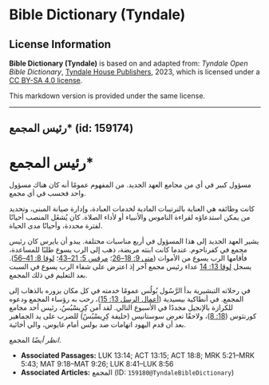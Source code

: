 # Bible Dictionary (Tyndale)

## License Information

**Bible Dictionary (Tyndale)** is based on and adapted from: _Tyndale Open Bible Dictionary_, [Tyndale House Publishers](https://tyndaleopenresources.com/), 2023, which is licensed under a [CC BY-SA 4.0 license](https://creativecommons.org/licenses/by-sa/4.0/legalcode.en).

This markdown version is provided under the same license.



--------------------------------

## رئيس المجمع* (id: 159174)

رئيس المجمع\*
=============

مسؤول كبير في أي من مجامع العهد الجديد. من المفهوم عمومًا أنه كان هناك مسؤول واحد فحسب في أي مجمع.

كانت وظائفه هي العناية بالترتيبات المادية لخدمات العبادة، وإدارة صيانة المبنى، وتحديد من يمكن استدعاؤه لقراءة الناموس والأنبياء أو لأداء الصلاة. كان يُشغَل المنصب أحيانًا لفترة محددة، وأحيانًا مدى الحياة.

يشير العهد الجديد إلى هذا المسؤول في أربع مناسبات مختلفة. يبدو أن يايرس كان رئيس مجمع في كفرناحوم. عندما كانت ابنته مريضة، ذهب إلى الرب يسوع طلبًا للمساعدة، فأقامها الرب يسوع من الأموات ([متى 9: 18–26](https://ref.ly/Matt9:18-Matt9:26)؛ [مرقس 5: 21–43](https://ref.ly/Mark5:21-Mark5:43)؛ [لوقا 8: 41–56](https://ref.ly/Luke8:41-Luke8:56)). يسجل [لوقا 13: 14](https://ref.ly/Luke13:14) عداء رئيس مجمع آخر إذ اعترض على شفاء الرب يسوع في السبت بعد التعليم في ذلك المجمع.

في رحلاته التبشيرية بدأ الرَّسُول بُولُس عمومًا خدمته في كل مكان يزوره بالذهاب إلى المجمع. في أنطاكية بيسيدية ([أعمال الرسل 13: 15](https://ref.ly/Acts13:15))، رحب به رؤساء المجمع ودعوه للكرازة بالإنجيل مجددًا في الأسبوع التالي. لقد آمن كِرِيسْبُسُ، رئيس أحد مجامع كورنثوس ([18: 8](https://ref.ly/Acts18:8))، ولاحقًا تعرض سوستانيس (خليفة كِرِيسْبُسُ) للضرب على يد الجماهير بعد أن قدم اليهود اتهامات ضد بولس أمام غايوس، والي أخائية.

*انظر أيضًا* المجمع.

* **Associated Passages:** LUK 13:14; ACT 13:15; ACT 18:8; MRK 5:21–MRK 5:43; MAT 9:18–MAT 9:26; LUK 8:41–LUK 8:56
* **Associated Articles:** المجمع (ID: `159180@TyndaleBibleDictionary`)

